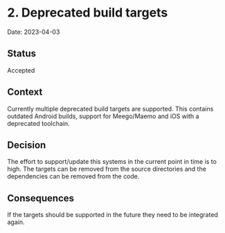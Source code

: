 # 2. Deprecated build targets

Date: 2023-04-03

## Status

Accepted

## Context

Currently multiple deprecated build targets are supported. This contains outdated 
Android builds, support for Meego/Maemo and iOS with a deprecated toolchain.

## Decision

The effort to support/update this systems in the current point in time is to 
high. The targets can be removed from the source directories and the dependencies 
can be removed from the code.

## Consequences

If the targets should be supported in the future they need to be integrated again.
